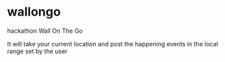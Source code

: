 wallongo
========

hackathon Wall On The Go

It will take your current location and post the happening events in the local range set by the user
